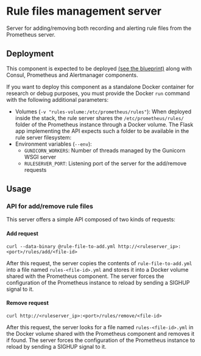 # Rule files management server

Server for adding/removing both recording and alerting rule files from the Prometheus server.  

## Deployment
This component is expected to be deployed [(see the blueprint)](https://github.com/fabeirojorge-sw/iac-platform-stack/blob/f1d61d3c0c4563f7858e226fa096ac51d748860e/docker-local/service.yaml#L489) along with Consul, Prometheus and Alertmanager components.

If you want to deploy this component as a standalone Docker container for research or debug purposes, you must provide the Docker `run` command with the following additional parameters:
* Volumes (`-v "rules-volume:/etc/prometheus/rules"`): When deployed inside the stack, the rule server shares the `/etc/prometheus/rules/` folder of the Prometheus instance through a Docker volume. The Flask app implementing the API expects such a folder to be available in the rule server filesystem:  
* Environment variables (`--env`):
  * `GUNICORN_WORKERS`: Number of threads managed by the Gunicorn WSGI server
  * `RULESERVER_PORT`: Listening port of the server for the add/remove requests

## Usage

### API for add/remove rule files

This server offers a simple API composed of two kinds of requests:

#### Add request
`curl --data-binary @rule-file-to-add.yml http://<ruleserver_ip>:<port>/rules/add/<file-id>`

After this request, the server copies the contents of `rule-file-to-add.yml` into a file named `rules-<file-id>.yml` and stores it into a Docker volume shared with the Prometheus component. The server forces the configuration of the Prometheus instance to reload by sending a SIGHUP signal to it.

#### Remove request
`curl http://<ruleserver_ip>:<port>/rules/remove/<file-id>`

After this request, the server looks for a file named `rules-<file-id>.yml` in the Docker volume shared with the Prometheus component and removes it if found. The server forces the configuration of the Prometheus instance to reload by sending a SIGHUP signal to it.
